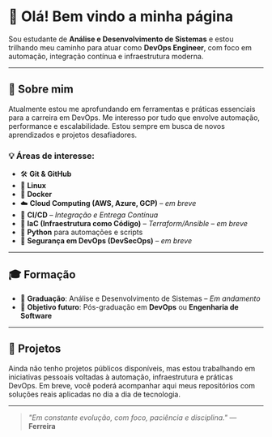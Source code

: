 # 👋 Olá! Bem vindo a minha página

Sou estudante de **Análise e Desenvolvimento de Sistemas** e estou trilhando meu caminho para atuar como **DevOps Engineer**, com foco em automação, integração contínua e infraestrutura moderna.

---

## 🚀 Sobre mim

Atualmente estou me aprofundando em ferramentas e práticas essenciais para a carreira em DevOps. Me interesso por tudo que envolve automação, performance e escalabilidade. Estou sempre em busca de novos aprendizados e projetos desafiadores.

### 💡 Áreas de interesse:
- 🛠️ **Git & GitHub**
- 🐧 **Linux**
- 🐳 **Docker**
- ☁️ **Cloud Computing (AWS, Azure, GCP)** – *em breve*
- 🔁 **CI/CD** – *Integração e Entrega Contínua*
- 🧰 **IaC (Infraestrutura como Código)** – *Terraform/Ansible* – *em breve*
- 🐍 **Python** para automações e scripts
- 🔐 **Segurança em DevOps (DevSecOps)** – *em breve*

---

## 🎓 Formação

- 📘 **Graduação**: Análise e Desenvolvimento de Sistemas – *Em andamento*  
- 🎯 **Objetivo futuro**: Pós-graduação em **DevOps** ou **Engenharia de Software**

---

## 📂 Projetos

Ainda não tenho projetos públicos disponíveis, mas estou trabalhando em iniciativas pessoais voltadas à automação, infraestrutura e práticas DevOps. Em breve, você poderá acompanhar aqui meus repositórios com soluções reais aplicadas no dia a dia de tecnologia.

---

> _"Em constante evolução, com foco, paciência e disciplina."_ — **Ferreira**
